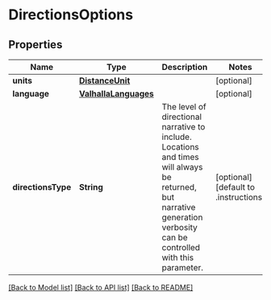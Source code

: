 # DirectionsOptions

## Properties
Name | Type | Description | Notes
------------ | ------------- | ------------- | -------------
**units** | [**DistanceUnit**](DistanceUnit.md) |  | [optional] 
**language** | [**ValhallaLanguages**](ValhallaLanguages.md) |  | [optional] 
**directionsType** | **String** | The level of directional narrative to include. Locations and times will always be returned, but narrative generation verbosity can be controlled with this parameter. | [optional] [default to .instructions]

[[Back to Model list]](../README.md#documentation-for-models) [[Back to API list]](../README.md#documentation-for-api-endpoints) [[Back to README]](../README.md)


